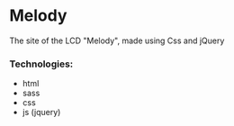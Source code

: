# Melody
The site of the LCD "Melody", made using Css and jQuery

### Technologies:
- html
- sass
- css
- js (jquery)
